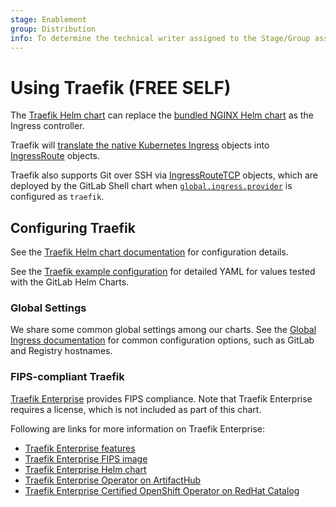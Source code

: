 ```yaml
---
stage: Enablement
group: Distribution
info: To determine the technical writer assigned to the Stage/Group associated with this page, see https://handbook.gitlab.com/handbook/engineering/ux/technical-writing/#assignments
---
```


# Using Traefik **(FREE SELF)**

The [Traefik Helm chart](https://artifacthub.io/packages/helm/traefik/traefik) can replace the
[bundled NGINX Helm chart](../nginx/index.md) as the Ingress controller.

Traefik will [translate the native Kubernetes Ingress](https://doc.traefik.io/traefik/providers/kubernetes-ingress/) objects into
[IngressRoute](https://doc.traefik.io/traefik/routing/providers/kubernetes-crd/#kind-ingressroute) objects.

Traefik also supports Git over SSH via
[IngressRouteTCP](https://doc.traefik.io/traefik/routing/providers/kubernetes-crd/#kind-ingressroutetcp)
objects, which are deployed by the GitLab Shell chart when [`global.ingress.provider`](../globals.md#configure-ingress-settings) is configured as `traefik`.

## Configuring Traefik

See the [Traefik Helm chart documentation](https://github.com/traefik/traefik-helm-chart/tree/master/traefik)
for configuration details.

See the [Traefik example configuration](https://gitlab.com/gitlab-org/charts/gitlab/tree/master/examples/values-traefik-ingress.yaml)
for detailed YAML for values tested with the GitLab Helm Charts.

### Global Settings

We share some common global settings among our charts. See the [Global Ingress documentation](../globals.md#configure-ingress-settings)
for common configuration options, such as GitLab and Registry hostnames.

### FIPS-compliant Traefik

[Traefik Enterprise](https://doc.traefik.io/traefik-enterprise/) provides FIPS compliance. Note that Traefik Enterprise requires
a license, which is not included as part of this chart.

Following are links for more information on Traefik Enterprise:

- [Traefik Enterprise features](https://doc.traefik.io/traefik/providers/kubernetes-ingress/)
- [Traefik Enterprise FIPS image](https://doc.traefik.io/traefik-enterprise/operations/fips-image/)
- [Traefik Enterprise Helm chart](https://doc.traefik.io/traefik-enterprise/installing/kubernetes/helm/)
- [Traefik Enterprise Operator on ArtifactHub](https://artifacthub.io/packages/olm/community-operators/traefikee-operator)
- [Traefik Enterprise Certified OpenShift Operator on RedHat Catalog](https://catalog.redhat.com/software/operators/detail/5e98745a6c5dcb34dfbb1a0a)
